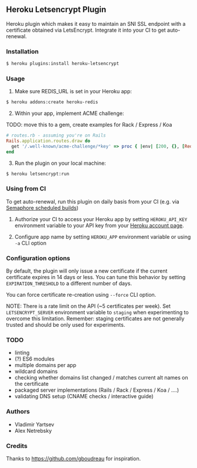 ## Heroku Letsencrypt Plugin

Heroku plugin which makes it easy to maintain an SNI SSL endpoint with a certificate
obtained via LetsEncrypt. Integrate it into your CI to get auto-renewal.

### Installation

```bash
$ heroku plugins:install heroku-letsencrypt
```

### Usage

1. Make sure REDIS_URL is set in your Heroku app:

```bash
$ heroku addons:create heroku-redis
```

2. Within your app, implement ACME challenge:

TODO: move this to a gem, create examples for Rack / Express / Koa

```ruby
# routes.rb - assuming you're on Rails
Rails.application.routes.draw do
  get '/.well-known/acme-challenge/*key' => proc { |env| [200, {}, [Redis.new(url: ENV["REDIS_URL"]).get(env['PATH_INFO']) || ""]] }
end
```

3. Run the plugin on your local machine:

```bash
$ heroku letsencrypt:run
```

### Using from CI

To get auto-renewal, run this plugin on daily basis from your CI
(e.g. via [Semaphore scheduled builds](https://semaphoreci.com/docs/scheduling-builds.html))

1. Authorize your CI to access your Heroku app by setting `HEROKU_API_KEY` environment variable
to your API key from your [Heroku account page](https://dashboard.heroku.com/account).

2. Configure app name by setting `HEROKU_APP` environment variable or using `-a` CLI option

### Configuration options

By default, the plugin will only issue a new certificate if the current certificate expires
in 14 days or less. You can tune this behavior by setting `EXPIRATION_THRESHOLD` to a different number of days.

You can force certificate re-creation using `--force` CLI option.

NOTE: There is a rate limit on the API (~5 certificates per week).
Set `LETSENCRYPT_SERVER` environment variable to `staging` when experimenting to overcome this limitation.
Remember: staging certificates are not generally trusted and should be only used for experiments.

### TODO

* linting
* (?) ES6 modules
* multiple domains per app
* wildcard domains
* checking whether domains list changed / matches current alt names on the certificate
* packaged server implementations (Rails / Rack / Express / Koa / ....)
* validating DNS setup (CNAME checks / interactive guide)

### Authors

* Vladimir Yartsev
* Alex Netrebsky

### Credits

Thanks to https://github.com/gboudreau for inspiration.
